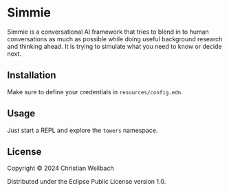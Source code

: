 # Simmie

Simmie is a conversational AI framework that tries to blend in to human conversations as much as possible while doing useful background research and thinking ahead. It is trying to simulate what you need to know or decide next.

## Installation

Make sure to define your credentials in `resources/config.edn`.

## Usage

Just start a REPL and explore the `towers` namespace.


## License

Copyright © 2024 Christian Weilbach

Distributed under the Eclipse Public License version 1.0.
